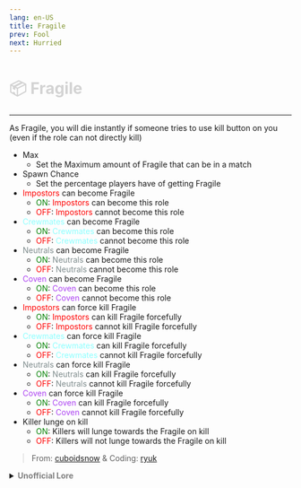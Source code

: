 ```yaml
---
lang: en-US
title: Fragile
prev: Fool
next: Hurried
---
```


# <font color=#d3d3d3>📦 <b>Fragile</b></font> <Badge text="Harmful" type="tip" vertical="middle"/>
---

As Fragile, you will die instantly if someone tries to use kill button on you (even if the role can not directly kill)
* Max
  * Set the Maximum amount of Fragile that can be in a match
* Spawn Chance
  * Set the percentage players have of getting Fragile
* <font color=red>Impostors</font> can become Fragile
  * <font color=green>ON</font>: <font color=red>Impostors</font> can become this role
  * <font color=red>OFF</font>: <font color=red>Impostors</font> cannot become this role
* <font color=#8cffff>Crewmates</font> can become Fragile
  * <font color=green>ON</font>: <font color=#8cffff>Crewmates</font> can become this role
  * <font color=red>OFF</font>: <font color=#8cffff>Crewmates</font> cannot become this role
* <font color=#7f8c8d>Neutrals</font> can become Fragile
  * <font color=green>ON</font>: <font color=#7f8c8d>Neutrals</font> can become this role
  * <font color=red>OFF</font>: <font color=#7f8c8d>Neutrals</font> cannot become this role
* <font color=#ac42f2>Coven</font> can become Fragile
  * <font color=green>ON</font>: <font color=#ac42f2>Coven</font> can become this role
  * <font color=red>OFF</font>: <font color=#ac42f2>Coven</font> cannot become this role
* <font color=red>Impostors</font> can force kill Fragile
  * <font color=green>ON</font>: <font color=red>Impostors</font> can kill Fragile forcefully
  * <font color=red>OFF</font>: <font color=red>Impostors</font> cannot kill Fragile forcefully
* <font color=#8cffff>Crewmates</font> can force kill Fragile
  * <font color=green>ON</font>: <font color=#8cffff>Crewmates</font> can kill Fragile forcefully
  * <font color=red>OFF</font>: <font color=#8cffff>Crewmates</font> cannot kill Fragile forcefully
* <font color=#7f8c8d>Neutrals</font> can force kill Fragile
  * <font color=green>ON</font>: <font color=#7f8c8d>Neutrals</font> can kill Fragile forcefully
  * <font color=red>OFF</font>: <font color=#7f8c8d>Neutrals</font> cannot kill Fragile forcefully
* <font color=#ac42f2>Coven</font> can force kill Fragile
  * <font color=green>ON</font>: <font color=#ac42f2>Coven</font> can kill Fragile forcefully
  * <font color=red>OFF</font>: <font color=#ac42f2>Coven</font> cannot kill Fragile forcefully
* Killer lunge on kill
  * <font color=green>ON</font>: Killers will lunge towards the Fragile on kill
  * <font color=red>OFF</font>: Killers will not lunge towards the Fragile on kill
  
> From: [cuboidsnow](#) & Coding: [ryuk](#)

<details>
<summary><b><font color=gray>Unofficial Lore</font></b></summary>

Placeholder: This role is a ROLE OH EM GOSH
> Submitted by: Member
</details>